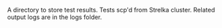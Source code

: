 A directory to store test results. Tests scp'd from Strelka cluster. Related output logs are in the logs folder.
